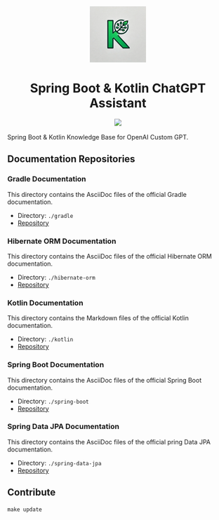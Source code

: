 <p align="center">
  <img alt="Spring Boot & Kotlin ChatGPT Assistant Logo" height="128" src="logo.png" />
  <h1 align="center">Spring Boot & Kotlin ChatGPT Assistant</h1>

</p>
<p align="center">
  <a href="https://chatgpt.com/g/g-KhFRsUxMe-spring-boot-kotlin-assistant">
    <img src="https://img.shields.io/badge/Custom%20ChatGPT-Start%20a%20%20Chat-baa5c3?style=for-the-badge">
  </a>
</p>

Spring Boot & Kotlin Knowledge Base for OpenAI Custom GPT.

## Documentation Repositories

### Gradle Documentation

This directory contains the AsciiDoc files of the official Gradle documentation.

- Directory: `./gradle`
- [Repository](https://github.com/gradle/gradle)

### Hibernate ORM Documentation

This directory contains the AsciiDoc files of the official Hibernate ORM documentation.

- Directory: `./hibernate-orm`
- [Repository](https://github.com/gradle/gradle)

### Kotlin Documentation

This directory contains the Markdown files of the official Kotlin documentation.

- Directory: `./kotlin`
- [Repository](https://github.com/JetBrains/kotlin-web-site)

### Spring Boot Documentation

This directory contains the AsciiDoc files of the official Spring Boot documentation.

- Directory: `./spring-boot`
- [Repository](https://github.com/spring-projects/spring-boot)

### Spring Data JPA Documentation

This directory contains the AsciiDoc files of the official pring Data JPA documentation.

- Directory: `./spring-data-jpa`
- [Repository](https://github.com/spring-projects/spring-data-jpa)

## Contribute

```
make update
```
